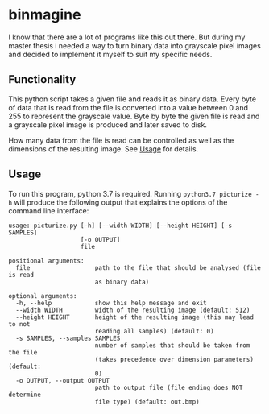 # binmagine

I know that there are a lot of programs like this out there. But during my master thesis i needed a way to turn binary data into grayscale pixel images and decided to implement it myself to suit my specific needs.


## Functionality

This python script takes a given file and reads it as binary data.
Every byte of data that is read from the file is converted into a value between 0 and 255 to represent the grayscale value.
Byte by byte the given file is read and a grayscale pixel image is produced and later saved to disk.

How many data from the file is read can be controlled as well as the dimensions of the resulting image.
See [Usage](#usage) for details.


## Usage

To run this program, python 3.7 is required.
Running `python3.7 picturize -h` will produce the following output that explains the options of the command line interface:
```
usage: picturize.py [-h] [--width WIDTH] [--height HEIGHT] [-s SAMPLES]
                    [-o OUTPUT]
                    file

positional arguments:
  file                  path to the file that should be analysed (file is read
                        as binary data)

optional arguments:
  -h, --help            show this help message and exit
  --width WIDTH         width of the resulting image (default: 512)
  --height HEIGHT       height of the resulting image (this may lead to not
                        reading all samples) (default: 0)
  -s SAMPLES, --samples SAMPLES
                        number of samples that should be taken from the file
                        (takes precedence over dimension parameters) (default:
                        0)
  -o OUTPUT, --output OUTPUT
                        path to output file (file ending does NOT determine
                        file type) (default: out.bmp)
```

